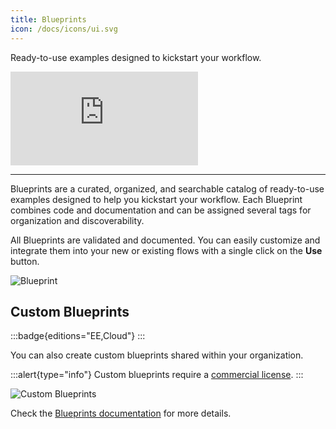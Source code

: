```yaml
---
title: Blueprints
icon: /docs/icons/ui.svg
---
```


Ready-to-use examples designed to kickstart your workflow.

<div class="video-container">
  <iframe src="https://www.youtube.com/embed/5mvYVLKLzGk?si=Ga4ndYv_pI3NIlLK" title="YouTube video player" frameborder="0" allow="accelerometer; autoplay; clipboard-write; encrypted-media; gyroscope; picture-in-picture; web-share" referrerpolicy="strict-origin-when-cross-origin" allowfullscreen></iframe>
</div>

---

Blueprints are a curated, organized, and searchable catalog of ready-to-use examples designed to help you kickstart your workflow. Each Blueprint combines code and documentation and can be assigned several tags for organization and discoverability.

All Blueprints are validated and documented. You can easily customize and integrate them into your new or existing flows with a single click on the **Use** button.

![Blueprint](/docs/user-interface-guide/blueprints.png)

## Custom Blueprints

:::badge{editions="EE,Cloud"}
:::

You can also create custom blueprints shared within your organization.

:::alert{type="info"}
Custom blueprints require a [commercial license](/pricing).
:::

![Custom Blueprints](/docs/user-interface-guide/blueprint-org-2.png)

Check the [Blueprints documentation](../05.concepts/07.blueprints.md) for more details.
